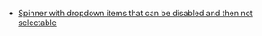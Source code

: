 - [Spinner with dropdown items that can be disabled and then not selectable](https://gist.github.com/diegohkd/9f2ceb6d291517d53fdd0951b5b394d9)

